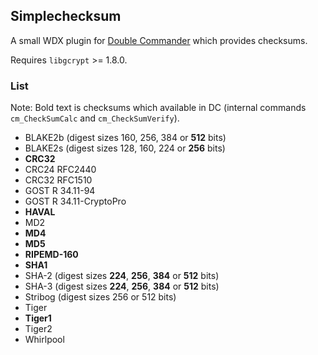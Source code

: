 Simplechecksum
--------------

A small WDX plugin for [Double Commander](http://doublecmd.sourceforge.io) which provides checksums.

Requires `libgcrypt` >= 1.8.0.

### List

Note: Bold text is checksums which available in DC (internal commands `cm_CheckSumCalc` and `cm_CheckSumVerify`).

- BLAKE2b (digest sizes 160, 256, 384 or **512** bits)
- BLAKE2s (digest sizes 128, 160, 224 or **256** bits)
- **CRC32**
- CRC24 RFC2440
- CRC32 RFC1510
- GOST R 34.11-94
- GOST R 34.11-CryptoPro
- **HAVAL**
- MD2
- **MD4**
- **MD5**
- **RIPEMD-160**
- **SHA1**
- SHA-2 (digest sizes **224**, **256**, **384** or **512** bits)
- SHA-3 (digest sizes **224**, **256**, **384** or **512** bits)
- Stribog (digest sizes 256 or 512 bits)
- Tiger
- **Tiger1**
- Tiger2
- Whirlpool
